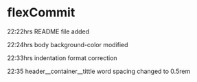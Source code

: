 # flexCommit

22:22hrs README file added

22:24hrs body background-color modified

22:33hrs indentation format correction

22:35 header__container__tittle word spacing changed to 0.5rem



